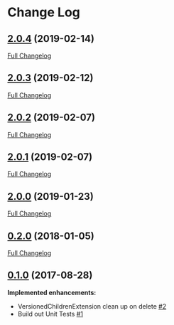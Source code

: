 # Change Log

## [2.0.4](https://github.com/webbuilders-group/silverstripe-versioned-helpers/tree/2.0.4) (2019-02-14)
[Full Changelog](https://github.com/webbuilders-group/silverstripe-versioned-helpers/compare/2.0.3...2.0.4)

## [2.0.3](https://github.com/webbuilders-group/silverstripe-versioned-helpers/tree/2.0.3) (2019-02-12)
[Full Changelog](https://github.com/webbuilders-group/silverstripe-versioned-helpers/compare/2.0.2...2.0.3)

## [2.0.2](https://github.com/webbuilders-group/silverstripe-versioned-helpers/tree/2.0.2) (2019-02-07)
[Full Changelog](https://github.com/webbuilders-group/silverstripe-versioned-helpers/compare/2.0.1...2.0.2)

## [2.0.1](https://github.com/webbuilders-group/silverstripe-versioned-helpers/tree/2.0.1) (2019-02-07)
[Full Changelog](https://github.com/webbuilders-group/silverstripe-versioned-helpers/compare/2.0.0...2.0.1)

## [2.0.0](https://github.com/webbuilders-group/silverstripe-versioned-helpers/tree/2.0.0) (2019-01-23)
[Full Changelog](https://github.com/webbuilders-group/silverstripe-versioned-helpers/compare/0.2.0...2.0.0)

## [0.2.0](https://github.com/webbuilders-group/silverstripe-versioned-helpers/tree/0.2.0) (2018-01-05)
[Full Changelog](https://github.com/webbuilders-group/silverstripe-versioned-helpers/compare/0.1.0...0.2.0)

## [0.1.0](https://github.com/webbuilders-group/silverstripe-versioned-helpers/tree/0.1.0) (2017-08-28)
**Implemented enhancements:**

- VersionedChildrenExtension clean up on delete [\#2](https://github.com/webbuilders-group/silverstripe-versioned-helpers/issues/2)
- Build out Unit Tests [\#1](https://github.com/webbuilders-group/silverstripe-versioned-helpers/issues/1)
